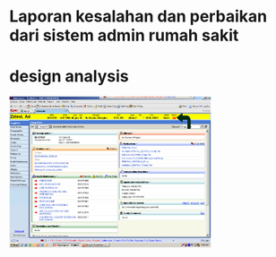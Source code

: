 # Laporan kesalahan dan perbaikan dari sistem admin rumah sakit
# design analysis
<img src='Design/falseui.png' width='360'>
